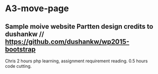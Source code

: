 # A3-move-page
Sample moive website
Partten design credits to dushankw // https://github.com/dushankw/wp2015-bootstrap
--------------------
Chris
2 hours php learning, assignment requirement reading.
0.5 hours code cutting.